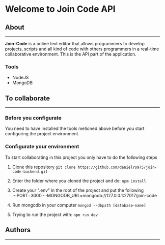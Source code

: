# Welcome to Join Code API

## About

--------

**Join-Code** is a online text editor that allows programmers to develop projects, scripts and
all kind of code with others programmers in a real-time collaborative environment. This is the
API part of the application.

### Tools

* NodeJS
* MongoDB

## To collaborate

--------

### Before you configurate

You need to have installed the tools metioned above before you start configuring
the project environment.

### Configurate your environment

To start collaborating in this project you only have to do the following steps

1. Clone this repository
```git clone https://github.com/danielrs975/join-code-backend.git```

2. Enter the folder where you cloned the project and do:
```npm install```

3. Create your ".env" in the root of the project and put the following
⋅⋅⋅PORT=3000
⋅⋅⋅MONGODB_URL=mongodb://127.0.0.1:27017/join-code

4. Run mongodb in your computer
```mongod --dbpath [database-name]```

5. Trying to run the project with:
```npm run dev```

## Authors

--------
